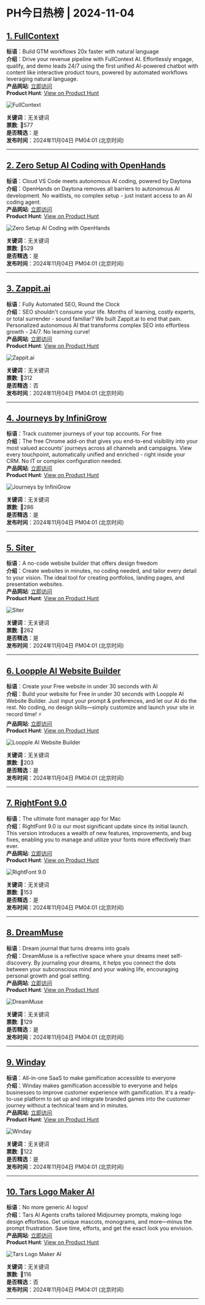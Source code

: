 # PH今日热榜 | 2024-11-04

## [1. FullContext](https://www.producthunt.com/posts/fullcontext?utm_campaign=producthunt-api&utm_medium=api-v2&utm_source=Application%3A+linewalker+%28ID%3A+135281%29)  
**标语**：Build GTM workflows 20x faster with natural language  
**介绍**：Drive your revenue pipeline with FullContext AI. Effortlessly engage, qualify, and demo leads 24/7 using the first unified AI-powered chatbot with content like interactive product tours, powered by automated workflows leveraging natural language.  
**产品网站**: [立即访问](https://www.producthunt.com/r/4T6FVM2HOSOBAU?utm_campaign=producthunt-api&utm_medium=api-v2&utm_source=Application%3A+linewalker+%28ID%3A+135281%29)  
**Product Hunt**: [View on Product Hunt](https://www.producthunt.com/posts/fullcontext?utm_campaign=producthunt-api&utm_medium=api-v2&utm_source=Application%3A+linewalker+%28ID%3A+135281%29)  

![FullContext](https://ph-files.imgix.net/50c40e9d-f1f5-4dd9-8f1e-c01e6291330b.png?auto=format&fit=crop&frame=1&h=512&w=1024)  

**关键词**：无关键词  
**票数**: 🔺577  
**是否精选**：是  
**发布时间**：2024年11月04日 PM04:01 (北京时间)  

---

## [2. Zero Setup AI Coding with OpenHands](https://www.producthunt.com/posts/zero-setup-ai-coding-with-openhands?utm_campaign=producthunt-api&utm_medium=api-v2&utm_source=Application%3A+linewalker+%28ID%3A+135281%29)  
**标语**：Cloud VS Code meets autonomous AI coding, powered by Daytona  
**介绍**：OpenHands on Daytona removes all barriers to autonomous AI development. No waitlists, no complex setup - just instant access to an AI coding agent.  
**产品网站**: [立即访问](https://www.producthunt.com/r/ARYXMATEMSKRLV?utm_campaign=producthunt-api&utm_medium=api-v2&utm_source=Application%3A+linewalker+%28ID%3A+135281%29)  
**Product Hunt**: [View on Product Hunt](https://www.producthunt.com/posts/zero-setup-ai-coding-with-openhands?utm_campaign=producthunt-api&utm_medium=api-v2&utm_source=Application%3A+linewalker+%28ID%3A+135281%29)  

![Zero Setup AI Coding with OpenHands](https://ph-files.imgix.net/9e1d817d-c737-4b00-b50d-fbe9b9613332.png?auto=format&fit=crop&frame=1&h=512&w=1024)  

**关键词**：无关键词  
**票数**: 🔺529  
**是否精选**：是  
**发布时间**：2024年11月04日 PM04:01 (北京时间)  

---

## [3. Zappit.ai](https://www.producthunt.com/posts/zappit-ai?utm_campaign=producthunt-api&utm_medium=api-v2&utm_source=Application%3A+linewalker+%28ID%3A+135281%29)  
**标语**：Fully Automated SEO, Round the Clock  
**介绍**：SEO shouldn't consume your life. Months of learning, costly experts, or total surrender - sound familiar? We built Zappit.ai to end that pain. Personalized autonomous AI that transforms complex SEO into effortless growth - 24/7. No learning curve!  
**产品网站**: [立即访问](https://www.producthunt.com/r/DSJIV7S5TJHHQK?utm_campaign=producthunt-api&utm_medium=api-v2&utm_source=Application%3A+linewalker+%28ID%3A+135281%29)  
**Product Hunt**: [View on Product Hunt](https://www.producthunt.com/posts/zappit-ai?utm_campaign=producthunt-api&utm_medium=api-v2&utm_source=Application%3A+linewalker+%28ID%3A+135281%29)  

![Zappit.ai](https://ph-files.imgix.net/ee547dc4-3635-4e36-8af3-0f27fb6d306d.jpeg?auto=format&fit=crop&frame=1&h=512&w=1024)  

**关键词**：无关键词  
**票数**: 🔺312  
**是否精选**：否  
**发布时间**：2024年11月04日 PM04:01 (北京时间)  

---

## [4. Journeys by InfiniGrow](https://www.producthunt.com/posts/journeys-by-infinigrow?utm_campaign=producthunt-api&utm_medium=api-v2&utm_source=Application%3A+linewalker+%28ID%3A+135281%29)  
**标语**：Track customer journeys of your top accounts. For free  
**介绍**：The free Chrome add-on that gives you end-to-end visibility into your most valued accounts' journeys across all channels and campaigns. View every touchpoint, automatically unified and enriched - right inside your CRM. No IT or complex configuration needed.  
**产品网站**: [立即访问](https://www.producthunt.com/r/W5U3ZSP5YNCKU6?utm_campaign=producthunt-api&utm_medium=api-v2&utm_source=Application%3A+linewalker+%28ID%3A+135281%29)  
**Product Hunt**: [View on Product Hunt](https://www.producthunt.com/posts/journeys-by-infinigrow?utm_campaign=producthunt-api&utm_medium=api-v2&utm_source=Application%3A+linewalker+%28ID%3A+135281%29)  

![Journeys by InfiniGrow](https://ph-files.imgix.net/5e5a07ee-30e1-4ea1-b775-933c7f9f9350.png?auto=format&fit=crop&frame=1&h=512&w=1024)  

**关键词**：无关键词  
**票数**: 🔺286  
**是否精选**：是  
**发布时间**：2024年11月04日 PM04:01 (北京时间)  

---

## [5. Siter ](https://www.producthunt.com/posts/siter-2?utm_campaign=producthunt-api&utm_medium=api-v2&utm_source=Application%3A+linewalker+%28ID%3A+135281%29)  
**标语**：A no-code website builder that offers design freedom  
**介绍**：Create websites in minutes, no coding needed, and tailor every detail to your vision. The ideal tool for creating portfolios, landing pages, and presentation websites.  
**产品网站**: [立即访问](https://www.producthunt.com/r/P4ENDRMXQB3RMI?utm_campaign=producthunt-api&utm_medium=api-v2&utm_source=Application%3A+linewalker+%28ID%3A+135281%29)  
**Product Hunt**: [View on Product Hunt](https://www.producthunt.com/posts/siter-2?utm_campaign=producthunt-api&utm_medium=api-v2&utm_source=Application%3A+linewalker+%28ID%3A+135281%29)  

![Siter ](https://ph-files.imgix.net/c1cafc9b-c708-40e3-ab4e-b46b752e88c2.png?auto=format&fit=crop&frame=1&h=512&w=1024)  

**关键词**：无关键词  
**票数**: 🔺262  
**是否精选**：是  
**发布时间**：2024年11月04日 PM04:01 (北京时间)  

---

## [6. Loopple AI Website Builder](https://www.producthunt.com/posts/loopple-ai-website-builder?utm_campaign=producthunt-api&utm_medium=api-v2&utm_source=Application%3A+linewalker+%28ID%3A+135281%29)  
**标语**：Create your Free website in under 30 seconds with AI  
**介绍**：Build your website for Free in under 30 seconds with Loopple AI Website Builder. Just input your prompt & preferences, and let our AI do the rest. No coding, no design skills—simply customize and launch your site in record time! ⚡️  
**产品网站**: [立即访问](https://www.producthunt.com/r/HUPPY7SJZYIPPQ?utm_campaign=producthunt-api&utm_medium=api-v2&utm_source=Application%3A+linewalker+%28ID%3A+135281%29)  
**Product Hunt**: [View on Product Hunt](https://www.producthunt.com/posts/loopple-ai-website-builder?utm_campaign=producthunt-api&utm_medium=api-v2&utm_source=Application%3A+linewalker+%28ID%3A+135281%29)  

![Loopple AI Website Builder](https://ph-files.imgix.net/55904fcb-51ca-462f-ae73-2779d83c4cc6.png?auto=format&fit=crop&frame=1&h=512&w=1024)  

**关键词**：无关键词  
**票数**: 🔺203  
**是否精选**：是  
**发布时间**：2024年11月04日 PM04:01 (北京时间)  

---

## [7. RightFont 9.0](https://www.producthunt.com/posts/rightfont-9-0?utm_campaign=producthunt-api&utm_medium=api-v2&utm_source=Application%3A+linewalker+%28ID%3A+135281%29)  
**标语**：The ultimate font manager app for Mac  
**介绍**：RightFont 9.0 is our most significant update since its initial launch. This version introduces a wealth of new features, improvements, and bug fixes, enabling you to manage and utilize your fonts more effectively than ever.  
**产品网站**: [立即访问](https://www.producthunt.com/r/AJ7DDGSQE2YWCG?utm_campaign=producthunt-api&utm_medium=api-v2&utm_source=Application%3A+linewalker+%28ID%3A+135281%29)  
**Product Hunt**: [View on Product Hunt](https://www.producthunt.com/posts/rightfont-9-0?utm_campaign=producthunt-api&utm_medium=api-v2&utm_source=Application%3A+linewalker+%28ID%3A+135281%29)  

![RightFont 9.0](https://ph-files.imgix.net/cc311dcf-36c2-4c5e-8315-45e105c48fdb.png?auto=format&fit=crop&frame=1&h=512&w=1024)  

**关键词**：无关键词  
**票数**: 🔺153  
**是否精选**：是  
**发布时间**：2024年11月04日 PM04:01 (北京时间)  

---

## [8. DreamMuse](https://www.producthunt.com/posts/dreammuse?utm_campaign=producthunt-api&utm_medium=api-v2&utm_source=Application%3A+linewalker+%28ID%3A+135281%29)  
**标语**：Dream journal that turns dreams into goals  
**介绍**：DreamMuse is a reflective space where your dreams meet self-discovery. By journaling your dreams, it helps you connect the dots between your subconscious mind and your waking life, encouraging personal growth and goal setting.  
**产品网站**: [立即访问](https://www.producthunt.com/r/IIWMI726ONFT6F?utm_campaign=producthunt-api&utm_medium=api-v2&utm_source=Application%3A+linewalker+%28ID%3A+135281%29)  
**Product Hunt**: [View on Product Hunt](https://www.producthunt.com/posts/dreammuse?utm_campaign=producthunt-api&utm_medium=api-v2&utm_source=Application%3A+linewalker+%28ID%3A+135281%29)  

![DreamMuse](https://ph-files.imgix.net/eb665f2b-293c-49ce-8d78-c0dbeebd7539.png?auto=format&fit=crop&frame=1&h=512&w=1024)  

**关键词**：无关键词  
**票数**: 🔺129  
**是否精选**：是  
**发布时间**：2024年11月04日 PM04:01 (北京时间)  

---

## [9. Winday](https://www.producthunt.com/posts/winday?utm_campaign=producthunt-api&utm_medium=api-v2&utm_source=Application%3A+linewalker+%28ID%3A+135281%29)  
**标语**：All-in-one SaaS to make gamification accessible to everyone  
**介绍**：Winday makes gamification accessible to everyone and helps businesses to improve customer experience with gamification. It's a ready-to-use platform to set up and integrate branded games into the customer journey without a technical team and in minutes.  
**产品网站**: [立即访问](https://www.producthunt.com/r/D4QA3YXYPLEGVB?utm_campaign=producthunt-api&utm_medium=api-v2&utm_source=Application%3A+linewalker+%28ID%3A+135281%29)  
**Product Hunt**: [View on Product Hunt](https://www.producthunt.com/posts/winday?utm_campaign=producthunt-api&utm_medium=api-v2&utm_source=Application%3A+linewalker+%28ID%3A+135281%29)  

![Winday](https://ph-files.imgix.net/b085e527-3f20-4b8a-be54-4953358473ae.png?auto=format&fit=crop&frame=1&h=512&w=1024)  

**关键词**：无关键词  
**票数**: 🔺122  
**是否精选**：是  
**发布时间**：2024年11月04日 PM04:01 (北京时间)  

---

## [10. Tars Logo Maker AI](https://www.producthunt.com/posts/tars-logo-maker-ai?utm_campaign=producthunt-api&utm_medium=api-v2&utm_source=Application%3A+linewalker+%28ID%3A+135281%29)  
**标语**：No more generic AI logos!  
**介绍**：Tars AI Agents crafts tailored Midjourney prompts, making logo design effortless. Get unique mascots, monograms, and more—minus the prompt frustration. Save time, efforts, and get the exact look you envision.  
**产品网站**: [立即访问](https://www.producthunt.com/r/KNZ5R6OSDPOSFJ?utm_campaign=producthunt-api&utm_medium=api-v2&utm_source=Application%3A+linewalker+%28ID%3A+135281%29)  
**Product Hunt**: [View on Product Hunt](https://www.producthunt.com/posts/tars-logo-maker-ai?utm_campaign=producthunt-api&utm_medium=api-v2&utm_source=Application%3A+linewalker+%28ID%3A+135281%29)  

![Tars Logo Maker AI](https://ph-files.imgix.net/70d23067-0a20-4752-b68d-7eaf16126a2b.png?auto=format&fit=crop&frame=1&h=512&w=1024)  

**关键词**：无关键词  
**票数**: 🔺116  
**是否精选**：否  
**发布时间**：2024年11月04日 PM04:01 (北京时间)  

---

